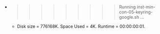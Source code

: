 * >>>>>>>>> Running inst-min-con-05-keyring-google.sh ...
  * Disk size = 776168K. Space Used = 4K. Runtime = 00:00:00:01.
